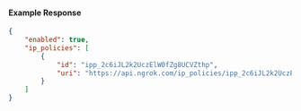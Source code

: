 <!-- Code generated for API Clients. DO NOT EDIT. -->

#### Example Response

```json
{
	"enabled": true,
	"ip_policies": [
		{
			"id": "ipp_2c6iJL2k2UczElW0fZg8UCVZthp",
			"uri": "https://api.ngrok.com/ip_policies/ipp_2c6iJL2k2UczElW0fZg8UCVZthp"
		}
	]
}
```
